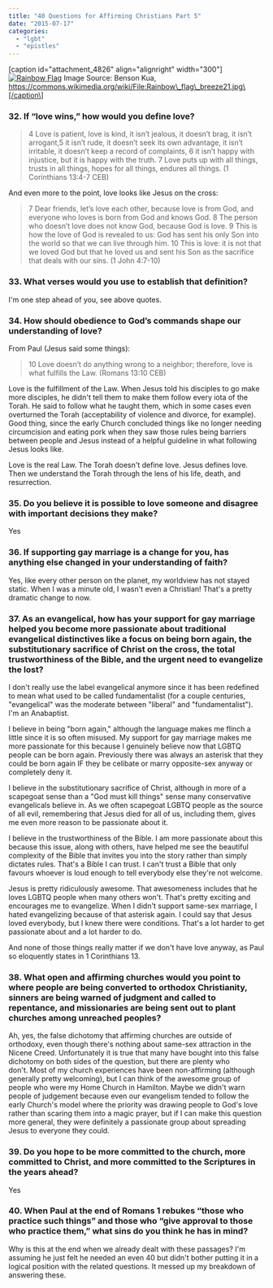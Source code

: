 ```yaml
---
title: "40 Questions for Affirming Christians Part 5"
date: "2015-07-17"
categories: 
  - "lgbt"
  - "epistles"
---
```


\[caption id="attachment\_4826" align="alignright" width="300"\][![Rainbow Flag](images/Rainbow-Flag-300x169.jpg)](http://anabaptistredux.com/wp-content/uploads/2015/07/Rainbow-Flag.jpg) Image Source: Benson Kua, https://commons.wikimedia.org/wiki/File:Rainbow\_flag\_breeze21.jpg\[/caption\]

### 32\. If “love wins,” how would you define love?

> 4 Love is patient, love is kind, it isn’t jealous, it doesn’t brag, it isn’t arrogant,5 it isn’t rude, it doesn’t seek its own advantage, it isn’t irritable, it doesn’t keep a record of complaints, 6 it isn’t happy with injustice, but it is happy with the truth. 7 Love puts up with all things, trusts in all things, hopes for all things, endures all things. (1 Corinthians 13:4-7 CEB)

And even more to the point, love looks like Jesus on the cross:

> 7 Dear friends, let’s love each other, because love is from God, and everyone who loves is born from God and knows God. 8 The person who doesn’t love does not know God, because God is love. 9 This is how the love of God is revealed to us: God has sent his only Son into the world so that we can live through him. 10 This is love: it is not that we loved God but that he loved us and sent his Son as the sacrifice that deals with our sins. (1 John 4:7-10)

### 33. What verses would you use to establish that definition?

I'm one step ahead of you, see above quotes.

### 34\. How should obedience to God’s commands shape our understanding of love?

From Paul (Jesus said some things):

> 10 Love doesn’t do anything wrong to a neighbor; therefore, love is what fulfills the Law. (Romans 13:10 CEB)

Love is the fulfillment of the Law. When Jesus told his disciples to go make more disciples, he didn't tell them to make them follow every iota of the Torah. He said to follow what he taught them, which in some cases even overturned the Torah (acceptability of violence and divorce, for example). Good thing, since the early Church concluded things like no longer needing circumcision and eating pork when they saw those rules being barriers between people and Jesus instead of a helpful guideline in what following Jesus looks like.

Love is the real Law. The Torah doesn't define love. Jesus defines love. Then we understand the Torah through the lens of his life, death, and resurrection.

### 35\. Do you believe it is possible to love someone and disagree with important decisions they make?

Yes

### 36\. If supporting gay marriage is a change for you, has anything else changed in your understanding of faith?

Yes, like every other person on the planet, my worldview has not stayed static. When I was a minute old, I wasn't even a Christian! That's a pretty dramatic change to now.

### 37\. As an evangelical, how has your support for gay marriage helped you become more passionate about traditional evangelical distinctives like a focus on being born again, the substitutionary sacrifice of Christ on the cross, the total trustworthiness of the Bible, and the urgent need to evangelize the lost?

I don't really use the label evangelical anymore since it has been redefined to mean what used to be called fundamentalist (for a couple centuries, "evangelical" was the moderate between "liberal" and "fundamentalist"). I'm an Anabaptist.

I believe in being "born again," although the language makes me flinch a little since it is so often misused. My support for gay marriage makes me more passionate for this because I genuinely believe now that LGBTQ people can be born again. Previously there was always an asterisk that they could be born again IF they be celibate or marry opposite-sex anyway or completely deny it.

I believe in the substitutionary sacrifice of Christ, although in more of a scapegoat sense than a "God must kill things" sense many conservative evangelicals believe in. As we often scapegoat LGBTQ people as the source of all evil, remembering that Jesus died for all of us, including them, gives me even more reason to be passionate about it.

I believe in the trustworthiness of the Bible. I am more passionate about this because this issue, along with others, have helped me see the beautiful complexity of the Bible that invites you into the story rather than simply dictates rules. That's a Bible I can trust. I can't trust a Bible that only favours whoever is loud enough to tell everybody else they're not welcome.

Jesus is pretty ridiculously awesome. That awesomeness includes that he loves LGBTQ people when many others won't. That's pretty exciting and encourages me to evangelize. When I didn't support same-sex marriage, I hated evangelizing because of that asterisk again. I could say that Jesus loved everybody, but I knew there were conditions. That's a lot harder to get passionate about and a lot harder to do.

And none of those things really matter if we don't have love anyway, as Paul so eloquently states in 1 Corinthians 13.

### 38\. What open and affirming churches would you point to where people are being converted to orthodox Christianity, sinners are being warned of judgment and called to repentance, and missionaries are being sent out to plant churches among unreached peoples?

Ah, yes, the false dichotomy that affirming churches are outside of orthodoxy, even though there's nothing about same-sex attraction in the Nicene Creed. Unfortunately it is true that many have bought into this false dichotomy on both sides of the question, but there are plenty who don't. Most of my church experiences have been non-affirming (although generally pretty welcoming), but I can think of the awesome group of people who were my Home Church in Hamilton. Maybe we didn't warn people of judgement because even our evangelism tended to follow the early Church's model where the priority was drawing people to God's love rather than scaring them into a magic prayer, but if I can make this question more general, they were definitely a passionate group about spreading Jesus to everyone they could.

### 39\. Do you hope to be more committed to the church, more committed to Christ, and more committed to the Scriptures in the years ahead?

Yes

### 40\. When Paul at the end of Romans 1 rebukes “those who practice such things” and those who “give approval to those who practice them,” what sins do you think he has in mind?

Why is this at the end when we already dealt with these passages? I'm assuming he just felt he needed an even 40 but didn't bother putting it in a logical position with the related questions. It messed up my breakdown of answering these.
